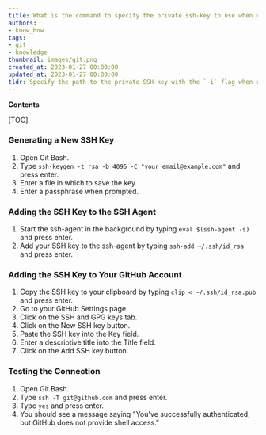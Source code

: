 ```yaml
---
title: What is the command to specify the private ssh-key to use when running a shell command on git?
authors:
- know_how
tags:
- git
- knowledge
thumbnail: images/git.png
created_at: 2023-01-27 00:00:00
updated_at: 2023-01-27 00:00:00
tldr: Specify the path to the private SSH-key with the `-i` flag when running the git command.
---
```


**Contents**

[TOC]

### Generating a New SSH Key
1. Open Git Bash.
2. Type `ssh-keygen -t rsa -b 4096 -C "your_email@example.com"` and press enter.
3. Enter a file in which to save the key.
4. Enter a passphrase when prompted.

### Adding the SSH Key to the SSH Agent
1. Start the ssh-agent in the background by typing `eval $(ssh-agent -s)` and press enter.
2. Add your SSH key to the ssh-agent by typing `ssh-add ~/.ssh/id_rsa` and press enter.

### Adding the SSH Key to Your GitHub Account
1. Copy the SSH key to your clipboard by typing `clip < ~/.ssh/id_rsa.pub` and press enter.
2. Go to your GitHub Settings page.
3. Click on the SSH and GPG keys tab.
4. Click on the New SSH key button.
5. Paste the SSH key into the Key field.
6. Enter a descriptive title into the Title field.
7. Click on the Add SSH key button.

### Testing the Connection
1. Open Git Bash.
2. Type `ssh -T git@github.com` and press enter.
3. Type `yes` and press enter.
4. You should see a message saying "You've successfully authenticated, but GitHub does not provide shell access."
